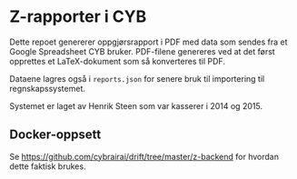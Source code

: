 # Z-rapporter i CYB

Dette repoet genererer oppgjørsrapport i PDF med data som sendes fra
et Google Spreadsheet CYB bruker. PDF-filene genereres ved at det først
opprettes et LaTeX-dokument som så konverteres til PDF.

Dataene lagres også i `reports.json` for senere bruk til importering
til regnskapssystemet.

Systemet er laget av Henrik Steen som var kasserer i 2014 og 2015.

## Docker-oppsett

Se https://github.com/cybrairai/drift/tree/master/z-backend
for hvordan dette faktisk brukes.
